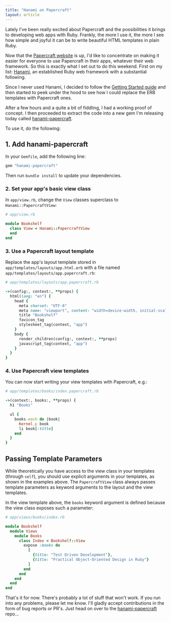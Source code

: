 ```yaml
---
title: "Hanami on Papercraft"
layout: article
---
```


Lately I've been really excited about Papercraft and the possibilities it brings
to developing web apps with Ruby. Frankly, the more I use it, the more I see how
simple and joyful it can be to write beautiful HTML templates in plain Ruby.

Now that the [Papercraft website](https://papercraft.noteflakes.com/) is up, I'd
like to concentrate on making it easier for everyone to use Papercraft in their
apps, whatever their web framework. So this is exactly what I set out to do this
weekend. First on my list: [Hanami](https://hanamirb.org/), an established Ruby
web framework with a substantial following.

Since I never used Hanami, I decided to follow the [Getting Started
guide](https://guides.hanamirb.org/v2.3/introduction/getting-started/) and then
started to peek under the hood to see how I could replace the ERB templates with
Papercraft ones.

After a few hours and a quite a bit of fiddling, I had a working proof of
concept. I then proceeded to extract the code into a new gem I'm releasing today called [hanami-papercraft](https://github.com/digital-fabric/hanami-papercraft).

To use it, do the following:

## 1. Add hanami-papercraft

In your `Gemfile`, add the following line:

```ruby
gem "hanami-papercraft"
```

Then run `bundle install` to update your dependencies.

### 2. Set your app's basic view class 

In `app/view.rb`, change the `View` classes superclass to `Hanami::PapercraftView`:

```ruby
# app/view.rb

module Bookshelf
  class View < Hanami::PapercraftView
  end
end
```

### 3. Use a Papercraft layout template

Replace the app's layout template stored in `app/templates/layouts/app.html.erb`
with a file named `app/templates/layouts/app.papercraft.rb`:

```ruby
# app/templates/layouts/app.papercraft.rb

->(config:, context:, **props) {
  html(lang: "en") {
    head {
      meta charset: "UTF-8"
      meta name: "viewport", content: "width=device-width, initial-scale=1.0"
      title "Bookshelf"
      favicon_tag
      stylesheet_tag(context, "app")
    }
    body {
      render_children(config:, context:, **props)
      javascript_tag(context, "app")
    }
  }
}
```

### 4. Use Papercraft view templates

You can now start writing your view templates with Papercraft, e.g.:

```ruby
# app/templates/books/index.papercraft.rb

->(context:, books:, **props) {
  h1 "Books"

  ul {
    books.each do |book|
      Kernel.p book
      li book[:title]
    end
  }
}

```

## Passing Template Parameters

While theoretically you have access to the view class in your templates (through
`self`), you should use explicit arguments in your templates, as shown in the
examples above. The `PapercraftView` class always passes template parameters as
keyword arguments to the layout and the view templates.

In the view template above, the `books` keyword argument is defined because the
view class exposes such a parameter:

```ruby
# app/views/books/index.rb

module Bookshelf
  module Views
    module Books
      class Index < Bookshelf::View
        expose :books do
          [
            {title: "Test Driven Development"},
            {title: "Practical Object-Oriented Design in Ruby"}
          ]
        end
      end
    end
  end
end
```

That's it for now. There's probably a lot of stuff that won't work. If you run into any problems, please let me know. I'll gladly accept contributions in the form of bug reports or PR's. Just head on over to the [hanami-papercraft](https://github.com/digital-fabric/hanami-papercraft) repo...
